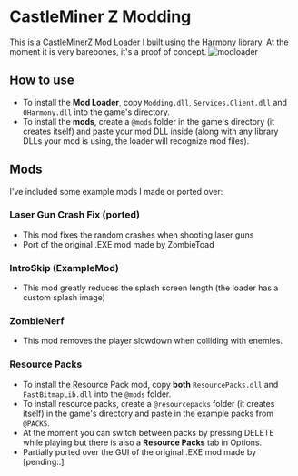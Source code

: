 # CastleMiner Z Modding
This is a CastleMinerZ Mod Loader I built using the [Harmony](https://github.com/pardeike/Harmony) library. At the moment it is very barebones, it's a proof of concept.
![modloader](https://github.com/TominoCZ/CMZMods/assets/24359011/00f0e890-1552-47b4-af55-133166741912)

## How to use
- To install the **Mod Loader**, copy ``Modding.dll``, ``Services.Client.dll`` and ``0Harmony.dll`` into the game's directory.
- To install the **mods**, create a ``@mods`` folder in the game's directory (it creates itself) and paste your mod DLL inside (along with any library DLLs your mod is using, the loader will recognize mod files).

## Mods
I've included some example mods I made or ported over:

### Laser Gun Crash Fix (ported)
- This mod fixes the random crashes when shooting laser guns
- Port of the original .EXE mod made by ZombieToad

### IntroSkip (ExampleMod)
- This mod greatly reduces the splash screen length (the loader has a custom splash image)

### ZombieNerf
- This mod removes the player slowdown when colliding with enemies.

### Resource Packs
- To install the Resource Pack mod, copy __both__ ``ResourcePacks.dll`` and ``FastBitmapLib.dll`` into the ``@mods`` folder.
- To install resource packs, create a ``@resourcepacks`` folder (it creates itself) in the game's directory and paste in the example packs from ``@PACKS``.
- At the moment you can switch between packs by pressing DELETE while playing but there is also a **Resource Packs** tab in Options.
- Partially ported over the GUI of the original .EXE mod made by [pending..]
